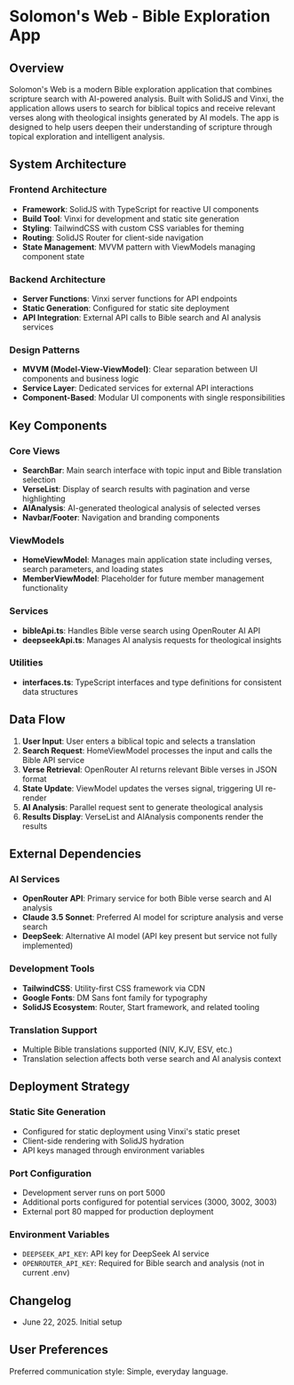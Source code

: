 # Solomon's Web - Bible Exploration App

## Overview

Solomon's Web is a modern Bible exploration application that combines scripture search with AI-powered analysis. Built with SolidJS and Vinxi, the application allows users to search for biblical topics and receive relevant verses along with theological insights generated by AI models. The app is designed to help users deepen their understanding of scripture through topical exploration and intelligent analysis.

## System Architecture

### Frontend Architecture
- **Framework**: SolidJS with TypeScript for reactive UI components
- **Build Tool**: Vinxi for development and static site generation
- **Styling**: TailwindCSS with custom CSS variables for theming
- **Routing**: SolidJS Router for client-side navigation
- **State Management**: MVVM pattern with ViewModels managing component state

### Backend Architecture
- **Server Functions**: Vinxi server functions for API endpoints
- **Static Generation**: Configured for static site deployment
- **API Integration**: External API calls to Bible search and AI analysis services

### Design Patterns
- **MVVM (Model-View-ViewModel)**: Clear separation between UI components and business logic
- **Service Layer**: Dedicated services for external API interactions
- **Component-Based**: Modular UI components with single responsibilities

## Key Components

### Core Views
- **SearchBar**: Main search interface with topic input and Bible translation selection
- **VerseList**: Display of search results with pagination and verse highlighting
- **AIAnalysis**: AI-generated theological analysis of selected verses
- **Navbar/Footer**: Navigation and branding components

### ViewModels
- **HomeViewModel**: Manages main application state including verses, search parameters, and loading states
- **MemberViewModel**: Placeholder for future member management functionality

### Services
- **bibleApi.ts**: Handles Bible verse search using OpenRouter AI API
- **deepseekApi.ts**: Manages AI analysis requests for theological insights

### Utilities
- **interfaces.ts**: TypeScript interfaces and type definitions for consistent data structures

## Data Flow

1. **User Input**: User enters a biblical topic and selects a translation
2. **Search Request**: HomeViewModel processes the input and calls the Bible API service
3. **Verse Retrieval**: OpenRouter AI returns relevant Bible verses in JSON format
4. **State Update**: ViewModel updates the verses signal, triggering UI re-render
5. **AI Analysis**: Parallel request sent to generate theological analysis
6. **Results Display**: VerseList and AIAnalysis components render the results

## External Dependencies

### AI Services
- **OpenRouter API**: Primary service for both Bible verse search and AI analysis
- **Claude 3.5 Sonnet**: Preferred AI model for scripture analysis and verse search
- **DeepSeek**: Alternative AI model (API key present but service not fully implemented)

### Development Tools
- **TailwindCSS**: Utility-first CSS framework via CDN
- **Google Fonts**: DM Sans font family for typography
- **SolidJS Ecosystem**: Router, Start framework, and related tooling

### Translation Support
- Multiple Bible translations supported (NIV, KJV, ESV, etc.)
- Translation selection affects both verse search and AI analysis context

## Deployment Strategy

### Static Site Generation
- Configured for static deployment using Vinxi's static preset
- Client-side rendering with SolidJS hydration
- API keys managed through environment variables

### Port Configuration
- Development server runs on port 5000
- Additional ports configured for potential services (3000, 3002, 3003)
- External port 80 mapped for production deployment

### Environment Variables
- `DEEPSEEK_API_KEY`: API key for DeepSeek AI service
- `OPENROUTER_API_KEY`: Required for Bible search and analysis (not in current .env)

## Changelog

- June 22, 2025. Initial setup

## User Preferences

Preferred communication style: Simple, everyday language.